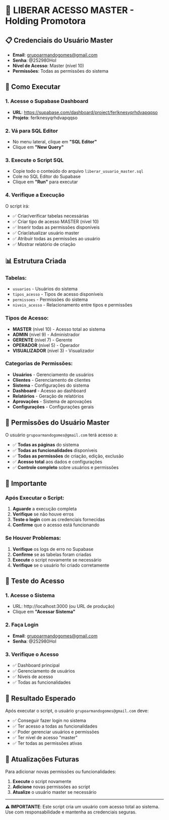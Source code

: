 # 🚀 LIBERAR ACESSO MASTER - Holding Promotora

## 📋 **Credenciais do Usuário Master**
- **Email**: grupoarmandogomes@gmail.com
- **Senha**: @252980Hol
- **Nível de Acesso**: Master (nível 10)
- **Permissões**: Todas as permissões do sistema

## 🔧 **Como Executar**

### **1. Acesse o Supabase Dashboard**
- **URL**: https://supabase.com/dashboard/project/ferlknesyqrhdvapqqso
- **Projeto**: ferlknesyqrhdvapqqso

### **2. Vá para SQL Editor**
- No menu lateral, clique em **"SQL Editor"**
- Clique em **"New Query"**

### **3. Execute o Script SQL**
- Copie todo o conteúdo do arquivo `liberar_usuario_master.sql`
- Cole no SQL Editor do Supabase
- Clique em **"Run"** para executar

### **4. Verifique a Execução**
O script irá:
- ✅ Criar/verificar tabelas necessárias
- ✅ Criar tipo de acesso MASTER (nível 10)
- ✅ Inserir todas as permissões disponíveis
- ✅ Criar/atualizar usuário master
- ✅ Atribuir todas as permissões ao usuário
- ✅ Mostrar relatório de criação

## 📊 **Estrutura Criada**

### **Tabelas:**
- `usuarios` - Usuários do sistema
- `tipos_acesso` - Tipos de acesso disponíveis
- `permissoes` - Permissões do sistema
- `niveis_acesso` - Relacionamento entre tipos e permissões

### **Tipos de Acesso:**
- **MASTER** (nível 10) - Acesso total ao sistema
- **ADMIN** (nível 9) - Administrador
- **GERENTE** (nível 7) - Gerente
- **OPERADOR** (nível 5) - Operador
- **VISUALIZADOR** (nível 3) - Visualizador

### **Categorias de Permissões:**
- **Usuários** - Gerenciamento de usuários
- **Clientes** - Gerenciamento de clientes
- **Sistema** - Configurações do sistema
- **Dashboard** - Acesso ao dashboard
- **Relatórios** - Geração de relatórios
- **Aprovações** - Sistema de aprovações
- **Configurações** - Configurações gerais

## 🔐 **Permissões do Usuário Master**

O usuário `grupoarmandogomes@gmail.com` terá acesso a:

- ✅ **Todas as páginas** do sistema
- ✅ **Todas as funcionalidades** disponíveis
- ✅ **Todas as permissões** de criação, edição, exclusão
- ✅ **Acesso total** aos dados e configurações
- ✅ **Controle completo** sobre usuários e permissões

## 🚨 **Importante**

### **Após Executar o Script:**
1. **Aguarde** a execução completa
2. **Verifique** se não houve erros
3. **Teste o login** com as credenciais fornecidas
4. **Confirme** que o acesso está funcionando

### **Se Houver Problemas:**
1. **Verifique** os logs de erro no Supabase
2. **Confirme** se as tabelas foram criadas
3. **Execute** o script novamente se necessário
4. **Verifique** se o usuário foi criado corretamente

## 📱 **Teste do Acesso**

### **1. Acesse o Sistema**
- URL: http://localhost:3000 (ou URL de produção)
- Clique em **"Acessar Sistema"**

### **2. Faça Login**
- **Email**: grupoarmandogomes@gmail.com
- **Senha**: @252980Hol

### **3. Verifique o Acesso**
- ✅ Dashboard principal
- ✅ Gerenciamento de usuários
- ✅ Níveis de acesso
- ✅ Todas as funcionalidades

## 🎯 **Resultado Esperado**

Após executar o script, o usuário `grupoarmandogomes@gmail.com` deve:
- ✅ Conseguir fazer login no sistema
- ✅ Ter acesso a todas as funcionalidades
- ✅ Poder gerenciar usuários e permissões
- ✅ Ter nível de acesso "master"
- ✅ Ter todas as permissões ativas

## 🔄 **Atualizações Futuras**

Para adicionar novas permissões ou funcionalidades:
1. **Execute** o script novamente
2. **Adicione** novas permissões ao script
3. **Atualize** o usuário master se necessário

---

**⚠️ IMPORTANTE**: Este script cria um usuário com acesso total ao sistema. Use com responsabilidade e mantenha as credenciais seguras.
